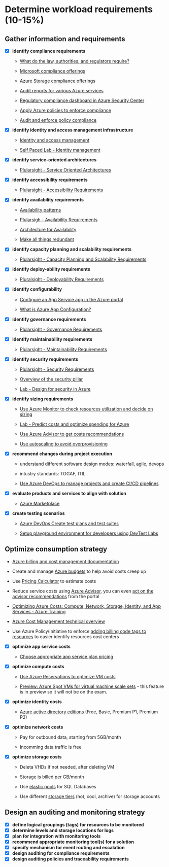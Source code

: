 # Determine workload requirements (10-15%)

## Gather information and requirements

- [x] __identify compliance requirements__

  - [What do the law, authorities, and regulators require?](https://docs.microsoft.com/en-us/azure/architecture/framework/security/law-authority)

  - [Microsoft compliance offerings](https://docs.microsoft.com/en-gb/microsoft-365/compliance/offering-home)

  - [Azure Storage compliance offerings](https://docs.microsoft.com/en-us/azure/storage/common/storage-compliance-offerings)

  - [Audit reports for various Azure services](https://servicetrust.microsoft.com/)

  - [Regulatory compliance dashboard in Azure Security Center](https://azure.microsoft.com/en-us/blog/regulatory-compliance-dashboard-in-azure-security-center-now-available/)

  - [Apply Azure policies to enforce compliance](https://azure.microsoft.com/en-us/services/azure-policy/)

  - [Audit and enforce policy compliance](https://docs.microsoft.com/en-us/azure/architecture/framework/security/governance#audit-and-enforce-policy-compliance)

- [x] __identify identity and access management infrastructure__

  - [Identity and access management](https://docs.microsoft.com/en-us/azure/architecture/framework/security/identity)

  - [Self Paced Lab - Identity management](https://docs.microsoft.com/en-gb/learn/modules/design-for-security-in-azure/3-identity-management)

- [x] __identify service-oriented architectures__

  - [Plularsight - Service Oriented Architectures](https://app.pluralsight.com/course-player?course=microsoft-azure-enterprise-architecture-information-gathering&author=chris-behrens&name=87dac155-b66f-4af5-b489-63b8eacb94f3&clip=0&mode=live)

- [x] __identify accessibility requirements__

  - [Plularsight - Accessibility Requirements](https://app.pluralsight.com/course-player?clipId=40fe86cf-f9c1-4ace-87e7-863f1bc54d4b)

- [x] __identify availability requirements__

  - [Availability patterns](https://docs.microsoft.com/en-us/azure/architecture/patterns/category/availability)

  - [Plularsigh - Availability Requirements](https://app.pluralsight.com/course-player?clipId=cdd824ec-8533-4701-802b-5e0375de83ac)

  - [Architecture for Availability](https://docs.microsoft.com/en-us/azure/architecture/guide/pillars#availability)

  - [Make all things redundant](https://docs.microsoft.com/en-us/azure/architecture/guide/design-principles/redundancy)

- [x] __identify capacity planning and scalability requirements__

  - [Plularsight - Capacity Planning and Scalability Requirements](https://app.pluralsight.com/course-player?clipId=5a12417b-35db-450e-8b6b-5f797df22679)

- [x] __identify deploy-ability requirements__

  - [Pluralsight - Deployability Requirements](https://app.pluralsight.com/course-player?clipId=c028929c-bbe2-46ed-8f04-8b2a5574c2af)

- [x] __identify configurability__

  - [Configure an App Service app in the Azure portal](https://docs.microsoft.com/en-us/azure/app-service/configure-common)

  - [What is Azure App Configuration?](https://docs.microsoft.com/en-us/azure/azure-app-configuration/overview)

- [x] __identify governance requirements__

  - [Plularsight - Governance Requirements](https://app.pluralsight.com/course-player?clipId=a12acd37-4df1-4f2a-a66c-f598ded13841)

- [x] __identify maintainability requirements__

  - [Plularsight - Maintainability Requirements](https://app.pluralsight.com/course-player?clipId=400d6f60-2141-423c-b37a-605814b4c1f8)

- [x] __identify security requirements__

  - [Plularsight - Security Requirements](https://app.pluralsight.com/course-player?clipId=5a12417b-35db-450e-8b6b-5f797df22679)

  - [Overview of the security pillar](https://docs.microsoft.com/en-gb/azure/architecture/framework/security/overview)

  - [Lab - Design for security in Azure](https://docs.microsoft.com/en-us/learn/modules/design-for-security-in-azure/)

- [x] __identify sizing requirements__

  - [Use Azure Monitor to check resources utilization and decide on sizing](https://docs.microsoft.com/en-us/azure/architecture/best-practices/monitoring)

  - [Lab - Predict costs and optimize spending for Azure](https://docs.microsoft.com/en-us/learn/modules/predict-costs-and-optimize-spending/)

  - [Use Azure Advisor to get costs recommendations](https://docs.microsoft.com/en-gb/azure/advisor/?WT.mc_id=AzPortal_Advisor_CmdBar_DocLink)

  - [Use autoscaling to avoid overprovisioning](https://docs.microsoft.com/en-us/azure/architecture/best-practices/auto-scaling)

- [x] __recommend changes during project execution__

  - understand different software design modes: waterfall, agile, devops

  - intustry standards: TOGAF, ITIL

  - [Use Azure DevOps to manage projects and create CI/CD pipelines](https://azure.microsoft.com/en-us/services/devops/?nav=min)

- [x] __evaluate products and services to align with solution__

  - [Azure Marketplace](https://azuremarketplace.microsoft.com/en-us/marketplace/)

- [x] __create testing scenarios__

  - [Azure DevOps Create test plans and test suites](https://docs.microsoft.com/en-us/azure/devops/test/create-a-test-plan?view=azure-devops)

  - [Setup playground environment for developers using DevTest Labs](https://azure.microsoft.com/en-us/services/devtest-lab/)

## Optimize consumption strategy

- [Azure billing and cost management documentation](https://docs.microsoft.com/en-us/azure/billing/)

- Create and manage [Azure budgets](https://docs.microsoft.com/en-us/azure/cost-management/tutorial-acm-create-budgets?toc=/azure/billing/TOC.json) to help avoid costs creep up

- Use [Pricing Calculator](https://azure.microsoft.com/en-us/pricing/calculator/) to estimate costs

- Reduce service costs using [Azure Advisor](https://docs.microsoft.com/en-us/azure/advisor/advisor-cost-recommendations), you can even [act on the advisor recommendations](https://docs.microsoft.com/en-us/azure/cost-management/tutorial-acm-opt-recommendations?toc=/azure/billing/TOC.json) from the portal

- [Optimizing Azure Costs: Compute, Network, Storage, Identity, and App Services - Azure Training](https://www.youtube.com/watch?v=paOh4RMpd7I)

- [Azure Cost Management technical overview](https://www.youtube.com/watch?v=b26fSQyGFlU)

- Use Azure Policy/Initiative to enforce [adding billing code tags to resources](https://docs.microsoft.com/en-us/azure/governance/policy/samples/billing-tags-policy-initiative) to easier identify resources cost centers

- [x] __optimize app service costs__

  - [Choose appropriate app service plan pricing](https://azure.microsoft.com/en-us/pricing/details/app-service/windows/)

- [x] __optimize compute costs__

  - [Use Azure Reservations to optimize VM costs](https://docs.microsoft.com/en-us/azure/billing/billing-save-compute-costs-reservations)

  - [Preview: Azure Spot VMs for virtual machine scale sets](https://docs.microsoft.com/en-us/azure/virtual-machine-scale-sets/use-spot) - this feature is in preview so it will not be on the exam.

- [x] __optimize identity costs__

  - [Azure active directory editions](https://azure.microsoft.com/en-us/pricing/details/active-directory/) (Free, Basic, Premium P1, Premium P2)

- [x] __optimize network costs__

  - Pay for outbound data, starting from 5GB/month

  - Incomming data traffic is free

- [x] __optimize storage costs__

  - Deleta VHDs if not needed, after deleting VM

  - Storage is billed per GB/month

  - Use [elastic pools](https://docs.microsoft.com/en-us/azure/sql-database/sql-database-elastic-pool) for SQL Databases

  - Use different [storage tiers](https://docs.microsoft.com/en-us/azure/storage/blobs/storage-blob-storage-tiers) (hot, cool, archive) for storage accounts

## Design an auditing and monitoring strategy

- [x] __define logical groupings (tags) for resources to be monitored__
- [x] __determine levels and storage locations for logs__
- [x] __plan for integration with monitoring tools__
- [x] __recommend appropriate monitoring tool(s) for a solution__
- [x] __specify mechanism for event routing and escalation__
- [x] __design auditing for compliance requirements__
- [x] __design auditing policies and traceability requirements__